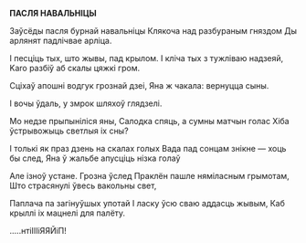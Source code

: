  
**ПАСЛЯ НАВАЛЬНІЦЫ**

Заўсёды пасля бурнай навальніцы Клякоча над разбураным гняздом Ды арлянят падлічвае арліца.

I песціць тых, што жывы, пад крылом. I кліча тых з тужліваю надзеяй, Karo разбіў аб скалы цяжкі гром.

Сціхаў апошні водгук грознай дзеі, Яна ж чакала: вернуцца сыны.

I вочы ўдаль, у змрок шляхоў глядзелі.

Мо недзе прыпыніліся яны, Салодка спяць, а сумны матчын голас Хіба ўстрывожыць светлыя іх сны?

I толькі як праз дзень на скалах голых Вада пад сонцам знікне — хоць бы след, Яна ў жальбе апусціць нізка голаў

Але ізноў  устане. Грозна ўслед Праклён пашле няміласным грымотам, Што страсянулі ўвесь вакольны свет,

Паплача па загінуўшых употай I ласку ўсю сваю аддасць жывым, Каб крыллі іх мацнелі для палёту.

.....нтіІІІіЯЯЙіП!
